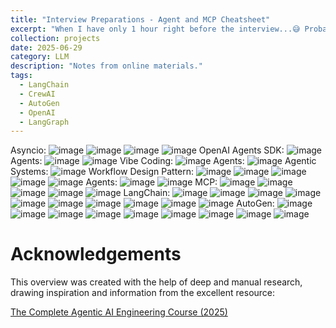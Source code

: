 ```yaml
---
title: "Interview Preparations - Agent and MCP Cheatsheet"
excerpt: "When I have only 1 hour right before the interview...😅 Probably would need a day to review the whole series now <br/><img src='/images/Agent_Course_1.png'>"
collection: projects
date: 2025-06-29
category: LLM
description: "Notes from online materials."
tags:
  - LangChain
  - CrewAI
  - AutoGen
  - OpenAI
  - LangGraph
---
```


Asyncio:
![image](/images/Agent_Course_2.png)
![image](/images/Agent_Course_3.png)
![image](/images/Agent_Course_4.png)
![image](/images/Agent_Course_5.png)
OpenAI Agents SDK:
![image](/images/Agent_Course_6.png)
Agents:
![image](/images/Agent_Course_8.png)
![image](/images/Agent_Course_9.png)
Vibe Coding:
![image](/images/Agent_Course_10.png)
Agents:
![image](/images/Agent_Course_12.png)
Agentic Systems:
![image](/images/Agent_Course_13.png)
Workflow Design Pattern:
![image](/images/Agent_Course_14.png)
![image](/images/Agent_Course_15.png)
![image](/images/Agent_Course_16.png)
![image](/images/Agent_Course_17.png)
![image](/images/Agent_Course_18.png)
Agents:
![image](/images/Agent_Course_19.png)
![image](/images/Agent_Course_20.png)
MCP:
![image](/images/Agent_Course_21.png)
![image](/images/Agent_Course_22.png)
![image](/images/Agent_Course_23.png)
![image](/images/Agent_Course_24.png)
![image](/images/Agent_Course_25.png)
LangChain:
![image](/images/Agent_Course_26.png)
![image](/images/Agent_Course_27.png)
![image](/images/Agent_Course_28.png)
![image](/images/Agent_Course_29.png)
![image](/images/Agent_Course_30.png)
![image](/images/Agent_Course_31.png)
![image](/images/Agent_Course_32.png)
![image](/images/Agent_Course_33.png)
![image](/images/Agent_Course_34.png)
![image](/images/Agent_Course_35.png)
AutoGen:
![image](/images/Agent_Course_36.png)
![image](/images/Agent_Course_37.png)
![image](/images/Agent_Course_38.png)
![image](/images/Agent_Course_39.png)
![image](/images/Agent_Course_40.png)
![image](/images/Agent_Course_41.png)
![image](/images/Agent_Course_42.png)
![image](/images/Agent_Course_43.png)
![image](/images/Agent_Course_44.png)





# Acknowledgements

This overview was created with the help of deep and manual research, drawing inspiration and information from the excellent resource:

[The Complete Agentic AI Engineering Course (2025)](https://www.udemy.com/course/the-complete-agentic-ai-engineering-course/)
